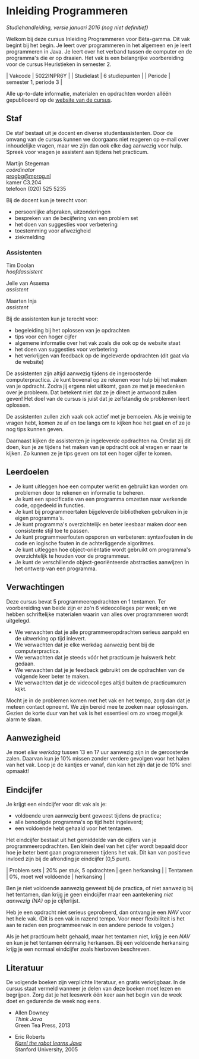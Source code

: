 # Inleiding Programmeren

*Studiehandleiding, versie januari 2016 (nog niet definitief)*

Welkom bij deze cursus Inleiding Programmeren voor Bèta-gamma. Dit vak begint bij het begin. Je
leert over programmeren in het algemeen en je leert programmeren in Java. Je leert over het verband
tussen de computer en de programma's die er op draaien. Het vak is een belangrijke voorbereiding
voor de cursus Heuristieken in semester 2.

| Vakcode    | 5022INPR6Y            |
| Studielast | 6 studiepunten        |
| Periode    | semester 1, periode 3 |

Alle up-to-date informatie, materialen en opdrachten worden alléén gepubliceerd op de [website van de cursus](https://progbg.mprog.nl/).

## Staf

De staf bestaat uit je docent en diverse studentassistenten. Door de omvang van de cursus kunnen we
doorgaans niet reageren op e-mail over inhoudelijke vragen, maar we zijn dan ook elke dag aanwezig
voor hulp. Spreek voor vragen je assistent aan tijdens het practicum.

Martijn Stegeman  
*coördinator*  
progbg@mprog.nl  
kamer C3.204  
telefoon (020) 525 5235

Bij de docent kun je terecht voor:

* persoonlijke afspraken, uitzonderingen
* bespreken van de becijfering van een problem set
* het doen van suggesties voor verbetering
* toestemming voor afwezigheid
* ziekmelding

### Assistenten

Tim Doolan  
*hoofdassistent*

Jelle van Assema  
*assistent*

Maarten Inja  
*assistent*

Bij de assistenten kun je terecht voor:

* begeleiding bij het oplossen van je opdrachten
* tips voor een hoger cijfer
* algemene informatie over het vak zoals die ook op de website staat
* het doen van suggesties voor verbetering
* het verkrijgen van feedback op de ingeleverde opdrachten (dit gaat via de website)

De assistenten zijn altijd aanwezig tijdens de ingeroosterde computerpractica.
Je kunt bovenal op ze rekenen voor hulp bij het maken van je opdracht. Zodra
jij ergens niet uitkomt, gaan ze met je meedenken over je probleem. Dat
betekent niet dat ze je direct je antwoord zullen geven! Het doel van de cursus
is juist dat je zelfstandig de problemen leert oplossen.

De assistenten zullen zich vaak ook actief met je bemoeien. Als je weinig te
vragen hebt, komen ze af en toe langs om te kijken hoe het gaat en of ze je nog
tips kunnen geven.

Daarnaast kijken de assistenten je ingeleverde opdrachten na. Omdat zij dit
doen, kun je ze tijdens het maken van je opdracht ook al vragen er naar te
kijken. Zo kunnen ze je tips geven om tot een hoger cijfer te komen.

## Leerdoelen

* Je kunt uitleggen hoe een computer werkt en gebruikt kan worden om problemen
  door te rekenen en informatie te beheren.
* Je kunt een specificatie van een programma omzetten naar werkende code,
  opgedeeld in functies.
* Je kunt bij programmeertalen bijgeleverde bibliotheken gebruiken in je eigen
  programma's.
* Je kunt programma's overzichtelijk en beter leesbaar maken door een
  consistente stijl toe te passen.
* Je kunt programmeerfouten opsporen en verbeteren: syntaxfouten in de code en
  logische fouten in de achterliggende algoritmes.
* Je kunt uitleggen hoe object-oriëntatie wordt gebruikt om programma's
  overzichtelijk te houden voor de programmeur.
* Je kunt de verschillende object-georiënteerde abstracties aanwijzen in het
  ontwerp van een programma.

## Verwachtingen

Deze cursus bevat 5 programmeeropdrachten en 1 tentamen. Ter voorbereiding
van beide zijn er zo'n 6 videocolleges per week; en we hebben schriftelijke
materialen waarin van alles over programmeren wordt uitgelegd.

* We verwachten dat je alle programmeeropdrachten serieus aanpakt en de uitwerking op tijd inlevert.
* We verwachten dat je elke werkdag aanwezig bent bij de computerpractica.
* We verwachten dat je steeds vóór het practicum je huiswerk hebt gedaan.
* We verwachten dat je je feedback gebruikt om de opdrachten van de volgende keer beter te maken.
* We verwachten dat je de videocolleges altijd buiten de practicumuren kijkt.

Mocht je in de problemen komen met het vak en het tempo, zorg dan dat je meteen contact opneemt. We
zijn bereid mee te zoeken naar oplossingen. Gezien de korte duur van het vak is het essentieel om
zo vroeg mogelijk alarm te slaan.

## Aanwezigheid

Je moet *elke werkdag* tussen 13 en 17 uur aanwezig zijn in de geroosterde zalen. Daarvan kun je 10% missen zonder verdere gevolgen voor het halen van het vak. Loop je de kantjes er vanaf, dan kan het zijn dat je de 10% snel opmaakt!

## Eindcijfer

Je krijgt een eindcijfer voor dit vak als je:

* voldoende uren aanwezig bent geweest tijdens de practica;
* alle benodigde programma's op tijd hebt ingeleverd;
* een voldoende hebt gehaald voor het tentamen.

Het eindcijfer bestaat uit het gemiddelde van de cijfers van je programmeeropdrachten. Een klein
deel van het cijfer wordt bepaald door hoe je beter bent gaan programmeren tijdens het vak. Dit kan
van positieve invloed zijn bij de afronding je eindcijfer (0,5 punt).

| Problem sets    | 20% per stuk, 5 opdrachten | geen herkansing   |
| Tentamen        | 0%, moet wel voldoende     | herkansing        |

Ben je niet voldoende aanwezig geweest bij de practica, of niet aanwezig bij het tentamen, dan
krijg je geen eindcijfer maar een aantekening *niet aanwezig (NA)* op je cijferlijst.

Heb je een opdracht niet serieus geprobeerd, dan ontvang je een *NAV* voor het hele vak. (Dit is een vak in razend tempo. Voor meer flexibiliteit is het aan te raden een programmeervak in een andere periode te volgen.)

Als je het practicum hebt gehaald, maar het tentamen niet, krijg je een *NAV* en kun je het
tentamen éénmalig herkansen. Bij een voldoende herkansing krijg je een normaal eindcijfer zoals hierboven beschreven.

## Literatuur

De volgende boeken zijn verplichte literatuur, en gratis verkrijgbaar. In de cursus staat vermeld
wanneer je delen van deze boeken moet lezen en begrijpen. Zorg dat je het leeswerk één keer aan het
begin van de week doet en gedurende de week nog eens.

* Allen Downey  
  *Think Java*  
  Green Tea Press, 2013  

* Eric Roberts  
  *[Karel the robot learns Java](http://cs106a.stanford.edu/book/karel-the-robot-learns-java.pdf)*  
  Stanford University, 2005  
